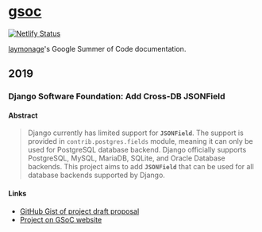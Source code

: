 # [gsoc]

[![Netlify Status](https://api.netlify.com/api/v1/badges/e90f3c65-8804-42b6-a832-6050c51ea4a3/deploy-status)](https://app.netlify.com/sites/gsoc/deploys)

[laymonage]'s Google Summer of Code documentation.

## 2019

### Django Software Foundation: Add Cross-DB JSONField

#### Abstract

> Django currently has limited support for **`JSONField`**. The support is
> provided in `contrib.postgres.fields` module, meaning it can only be used for
> PostgreSQL database backend. Django officially supports PostgreSQL, MySQL,
> MariaDB, SQLite, and Oracle Database backends. This project aims to add
> **`JSONField`** that can be used for all database backends supported by
> Django.

#### Links

- [GitHub Gist of project draft proposal]
- [Project on GSoC website]

[gsoc]: https://gsoc.laymonage.com
[laymonage]: https://github.com/laymonage
[GitHub Gist of project draft proposal]: https://gist.github.com/laymonage/b53a1acbbab36b77776cd526b48fd2a5
[Project on GSoC website]: https://summerofcode.withgoogle.com/archive/2019/projects/6436908320686080
